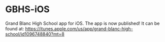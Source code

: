 GBHS-iOS
========

Grand Blanc High School app for iOS.
The app is now published! It can be found at: https://itunes.apple.com/us/app/grand-blanc-high-school/id1096748840?mt=8
